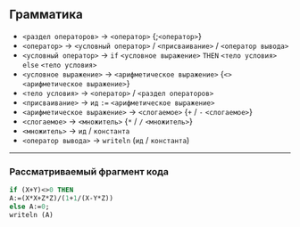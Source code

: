 ## Грамматика

- `<раздел операторов>` -> `<оператор>` {;`<оператор>`}
- `<оператор>` -> `<условный оператор>` / `<присваивание>` / `<оператор вывода>`
- `<условный оператор>` -> `if` `<условное выражение>` `THEN` `<тело условия>` `else` `<тело условия>`
- `<условное выражение>` -> `<арифметическое выражение>` {`<>` `<арифметическое выражение>`}
- `<тело условия>` -> `<оператор>` / `<раздел операторов>`
- `<присваивание>` -> `ид` `:=` `<арифметическое выражение>`
- `<арифметическое выражение>` -> `<слогаемое>` {`+` / `-` `<слогаемое>`}
- `<слогаемое>` -> `<множитель>` {`*` / `/` `<множитель>`}
- `<множитель>` -> `ид` / `константа`
- `<оператор вывода>` -> `writeln` (`ид` / `константа`)

---
### Рассматриваемый фрагмент кода
```pascal
if (X+Y)<>0 THEN
A:=(X*X+Z*Z)/(1+1/(X-Y*Z))
else A:=0;
writeln (A)
```